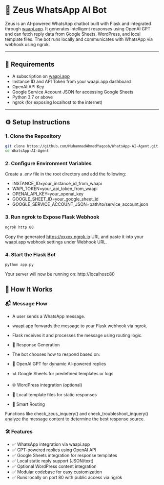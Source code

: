 # 🤖 Zeus WhatsApp AI Bot

Zeus is an AI-powered WhatsApp chatbot built with Flask and integrated through [waapi.app](https://waapi.app). It generates intelligent responses using OpenAI GPT and can fetch reply data from Google Sheets, WordPress, and local template files. The bot runs locally and communicates with WhatsApp via webhook using ngrok.

---

## 🧾 Requirements

- A subscription on [waapi.app](https://waapi.app)
- Instance ID and API Token from your waapi.app dashboard
- OpenAI API Key
- Google Service Account JSON for accessing Google Sheets
- Python 3.7 or above
- ngrok (for exposing localhost to the internet)

---

## ⚙️ Setup Instructions

### 1. Clone the Repository

```bash
git clone https://github.com/MuhammadAhmedYaqoob/WhatsApp-AI-Agent.git
cd WhatsApp-AI-Agent 
```

### 2. Configure Environment Variables
Create a .env file in the root directory and add the following:

- INSTANCE_ID=your_instance_id_from_waapi
- WAPI_TOKEN=your_api_token_from_waapi
- OPENAI_API_KEY=your_openai_key
- GOOGLE_SHEET_ID=your_google_sheet_id
- GOOGLE_SERVICE_ACCOUNT_JSON=path/to/service_account.json

### 3. Run ngrok to Expose Flask Webhook

```bash
ngrok http 80
```

Copy the generated https://xxxxx.ngrok.io URL and paste it into your waapi.app webhook settings under Webhook URL.

### 4. Start the Flask Bot

```bash
python app.py
```
Your server will now be running on:
http://localhost:80


## 🧠 How It Works

### 📬 Message Flow

- A user sends a WhatsApp message.
- waapi.app forwards the message to your Flask webhook via ngrok.
- Flask receives it and processes the message using routing logic.

- 🤖 Response Generation
- The bot chooses how to respond based on:

- 💬 OpenAI GPT for dynamic AI-powered replies
- 📊 Google Sheets for predefined templates or logs
- 🌐 WordPress integration (optional)
- 📁 Local template files for static responses

- 🔀 Smart Routing

Functions like check_zeus_inquery() and check_troubleshoot_inquery() analyze the message content to determine the best response source.

### 🛠 Features

- ✅ WhatsApp integration via waapi.app
- ✅ GPT-powered replies using OpenAI API
- ✅ Google Sheets integration for response templates
- ✅ Local static reply support (JSON/text)
- ✅ Optional WordPress content integration
- ✅ Modular codebase for easy customization
- ✅ Runs locally on port 80 with public access via ngrok

